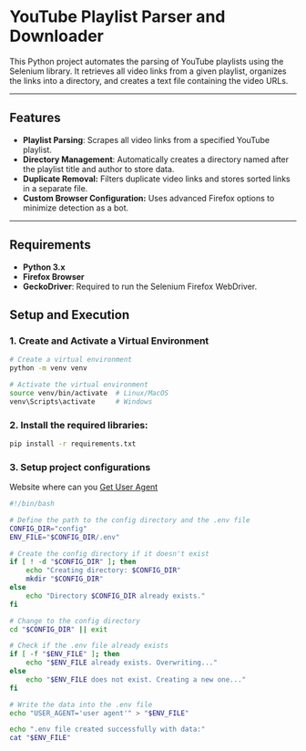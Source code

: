 # YouTube Playlist Parser and Downloader

This Python project automates the parsing of YouTube playlists using the Selenium library. It retrieves all video links from a given playlist, organizes the links into a directory, and creates a text file containing the video URLs.

---

## Features  

- **Playlist Parsing**: Scrapes all video links from a specified YouTube playlist.
- **Directory Management**: Automatically creates a directory named after the playlist title and author to store data.
- **Duplicate Removal:** Filters duplicate video links and stores sorted links in a separate file.
- **Custom Browser Configuration:** Uses advanced Firefox options to minimize detection as a bot.

---

## Requirements  

- **Python 3.x**  
- **Firefox Browser**  
- **GeckoDriver**: Required to run the Selenium Firefox WebDriver.

## Setup and Execution  

### 1. Create and Activate a Virtual Environment  

```bash
# Create a virtual environment
python -m venv venv  

# Activate the virtual environment
source venv/bin/activate  # Linux/MacOS  
venv\Scripts\activate     # Windows  
```

### 2. Install the required libraries:  

```bash
pip install -r requirements.txt
```

### 3. Setup project configurations
Website where can you [Get User Agent](https://www.whatismybrowser.com/detect/what-is-my-user-agent/)

```bash
#!/bin/bash

# Define the path to the config directory and the .env file
CONFIG_DIR="config"
ENV_FILE="$CONFIG_DIR/.env"

# Create the config directory if it doesn't exist
if [ ! -d "$CONFIG_DIR" ]; then
    echo "Creating directory: $CONFIG_DIR"
    mkdir "$CONFIG_DIR"
else
    echo "Directory $CONFIG_DIR already exists."
fi

# Change to the config directory
cd "$CONFIG_DIR" || exit

# Check if the .env file already exists
if [ -f "$ENV_FILE" ]; then
    echo "$ENV_FILE already exists. Overwriting..."
else
    echo "$ENV_FILE does not exist. Creating a new one..."
fi

# Write the data into the .env file
echo "USER_AGENT='user agent'" > "$ENV_FILE"

echo ".env file created successfully with data:"
cat "$ENV_FILE"

 ```
